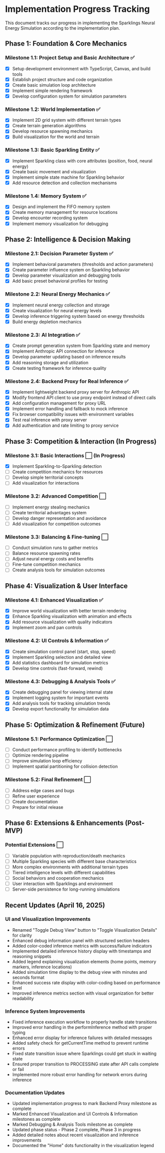 # Implementation Progress Tracking

This document tracks our progress in implementing the Sparklings Neural Energy Simulation according to the implementation plan.

## Phase 1: Foundation & Core Mechanics

### Milestone 1.1: Project Setup and Basic Architecture ✅
- [x] Setup development environment with TypeScript, Canvas, and build tools
- [x] Establish project structure and code organization
- [x] Create basic simulation loop architecture
- [x] Implement simple rendering framework
- [x] Develop configuration system for simulation parameters

### Milestone 1.2: World Implementation ✅
- [x] Implement 2D grid system with different terrain types
- [x] Create terrain generation algorithms
- [x] Develop resource spawning mechanics
- [x] Build visualization for the world and terrain

### Milestone 1.3: Basic Sparkling Entity ✅
- [x] Implement Sparkling class with core attributes (position, food, neural energy)
- [x] Create basic movement and visualization
- [x] Implement simple state machine for Sparkling behavior
- [x] Add resource detection and collection mechanisms

### Milestone 1.4: Memory System ✅
- [x] Design and implement the FIFO memory system
- [x] Create memory management for resource locations
- [x] Develop encounter recording system
- [x] Implement memory visualization for debugging

## Phase 2: Intelligence & Decision Making

### Milestone 2.1: Decision Parameter System ✅
- [x] Implement behavioral parameters (thresholds and action parameters)
- [x] Create parameter influence system on Sparkling behavior
- [x] Develop parameter visualization and debugging tools
- [x] Add basic preset behavioral profiles for testing

### Milestone 2.2: Neural Energy Mechanics ✅
- [x] Implement neural energy collection and storage
- [x] Create visualization for neural energy levels
- [x] Develop inference triggering system based on energy thresholds
- [x] Build energy depletion mechanics

### Milestone 2.3: AI Integration ✅
- [x] Create prompt generation system from Sparkling state and memory
- [x] Implement Anthropic API connection for inference
- [x] Develop parameter updating based on inference results
- [x] Add reasoning storage and utilization
- [x] Create testing framework for inference quality

### Milestone 2.4: Backend Proxy for Real Inference ✅
- [x] Implement lightweight backend proxy server for Anthropic API
- [x] Modify frontend API client to use proxy endpoint instead of direct calls
- [x] Add configuration management for proxy URL
- [x] Implement error handling and fallback to mock inference
- [x] Fix browser compatibility issues with environment variables
- [x] Test real inference with proxy server
- [x] Add authentication and rate limiting to proxy service

## Phase 3: Competition & Interaction (In Progress)

### Milestone 3.1: Basic Interactions ⬜ (In Progress)
- [x] Implement Sparkling-to-Sparkling detection
- [ ] Create competition mechanics for resources
- [ ] Develop simple territorial concepts
- [ ] Add visualization for interactions

### Milestone 3.2: Advanced Competition ⬜
- [ ] Implement energy stealing mechanics
- [ ] Create territorial advantages system
- [ ] Develop danger representation and avoidance
- [ ] Add visualization for competition outcomes

### Milestone 3.3: Balancing & Fine-tuning ⬜
- [ ] Conduct simulation runs to gather metrics
- [ ] Balance resource spawning rates
- [ ] Adjust neural energy costs and benefits
- [ ] Fine-tune competition mechanics
- [ ] Create analysis tools for simulation outcomes

## Phase 4: Visualization & User Interface

### Milestone 4.1: Enhanced Visualization ✅
- [x] Improve world visualization with better terrain rendering
- [x] Enhance Sparkling visualization with animation and effects
- [x] Add resource visualization with quality indicators
- [x] Implement zoom and pan controls

### Milestone 4.2: UI Controls & Information ✅
- [x] Create simulation control panel (start, stop, speed)
- [x] Implement Sparkling selection and detailed view
- [x] Add statistics dashboard for simulation metrics
- [x] Develop time controls (fast-forward, rewind)

### Milestone 4.3: Debugging & Analysis Tools ✅
- [x] Create debugging panel for viewing internal state
- [x] Implement logging system for important events
- [x] Add analysis tools for tracking simulation trends
- [x] Develop export functionality for simulation data

## Phase 5: Optimization & Refinement (Future)

### Milestone 5.1: Performance Optimization ⬜
- [ ] Conduct performance profiling to identify bottlenecks
- [ ] Optimize rendering pipeline
- [ ] Improve simulation loop efficiency
- [ ] Implement spatial partitioning for collision detection

### Milestone 5.2: Final Refinement ⬜
- [ ] Address edge cases and bugs
- [ ] Refine user experience
- [ ] Create documentation
- [ ] Prepare for initial release

## Phase 6: Extensions & Enhancements (Post-MVP)

### Potential Extensions ⬜
- [ ] Variable population with reproduction/death mechanics
- [ ] Multiple Sparkling species with different base characteristics
- [ ] More complex environments with additional terrain types
- [ ] Tiered intelligence levels with different capabilities
- [ ] Social behaviors and cooperation mechanics
- [ ] User interaction with Sparklings and environment
- [ ] Server-side persistence for long-running simulations

## Recent Updates (April 16, 2025)

### UI and Visualization Improvements 
- Renamed "Toggle Debug View" button to "Toggle Visualization Details" for clarity
- Enhanced debug information panel with structured section headers
- Added color-coded inference metrics with success/failure indicators
- Implemented detailed inference history display with timestamps and reasoning snippets
- Added legend explaining visualization elements (home points, memory markers, inference locations)
- Added simulation time display to the debug view with minutes and seconds format
- Enhanced success rate display with color-coding based on performance level
- Improved inference metrics section with visual organization for better readability

### Inference System Improvements
- Fixed inference execution workflow to properly handle state transitions
- Improved error handling in the performInference method with proper typing
- Enhanced error display for inference failures with detailed messages
- Added safety check for getCurrentTime method to prevent runtime errors
- Fixed state transition issue where Sparklings could get stuck in waiting state
- Ensured proper transition to PROCESSING state after API calls complete or fail
- Implemented more robust error handling for network errors during inference

### Documentation Updates
- Updated implementation progress to mark Backend Proxy milestone as complete
- Marked Enhanced Visualization and UI Controls & Information milestones as complete
- Marked Debugging & Analysis Tools milestone as complete
- Updated phase status - Phase 2 complete, Phase 3 in progress
- Added detailed notes about recent visualization and inference improvements
- Documented the "Home" dots functionality in the visualization legend